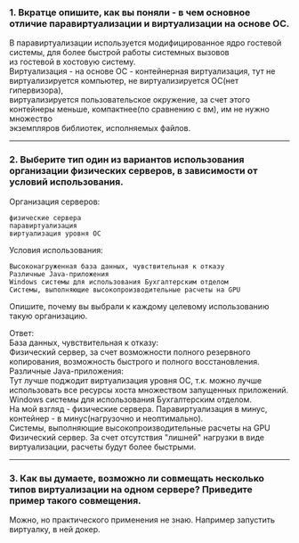 ### 1. Вкратце опишите, как вы поняли - в чем основное отличие паравиртуализации и виртуализации на основе ОС. 
В паравиртуализации используется модифицированное ядро гостевой системы, для более быстрой работы системных вызовов  
из гостевой в хостовую систему.  
Виртуализация - на основе ОС - контейнерная виртуализация, тут не виртуализируется компьютер, не виртуализируется ОС(нет гипервизора),  
виртуализируется пользовательское окружение, за счет этого контейнеры меньше, компактнее(по сравнению с вм), им не нужно множество  
экземпляров библиотек, исполняемых файлов.  

---

### 2. Выберите тип один из вариантов использования организации физических серверов, в зависимости от условий использования.  

Организация серверов:  

    физические сервера  
    паравиртуализация  
    виртуализация уровня ОС  

Условия использования:  

    Высоконагруженная база данных, чувствительная к отказу  
    Различные Java-приложения  
    Windows системы для использования Бухгалтерским отделом  
    Системы, выполняющие высокопроизводительные расчеты на GPU  

Опишите, почему вы выбрали к каждому целевому использованию такую организацию.  

Ответ:  
База данных, чувствительная к отказу:    
Физический сервер, за счет возможности полного резервного копирования, возможность быстрого и полного восстановления.  
Различные Java-приложения:  
Тут лучше поджодит виртуализация уровня ОС, т.к. можно лучше использовать все ресурсы хоста множеством запущенных приложений.  
Windows системы для использования Бухгалтерским отделом.  
На мой взгляд  - физические сервера. Паравиртуализация в минус, контейнер - в минус(нагрузочно и неоптимально).  
Системы, выполняющие высокопроизводительные расчеты на GPU  
  Физический сервер. За счет отсутствия "лишней" нагрузки в виде виртуализации, расчеты будут более быстрыми.  

---

### 3. Как вы думаете, возможно ли совмещать несколько типов виртуализации на одном сервере? Приведите пример такого совмещения.  
Можно, но практического применения не знаю. Например запустить виртуалку, в ней докер.  
